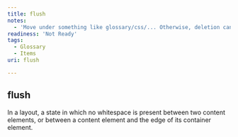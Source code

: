 ```yaml
---
title: flush
notes:
  - 'Move under something like glossary/css/... Otherwise, deletion candidate, and move this definition in context of something else, such as a layout section under concepts or tuts.'
readiness: 'Not Ready'
tags:
  - Glossary
  - Items
uri: flush

---
```

## <span>flush</span>

In a layout, a state in which no whitespace is present between two content elements, or between a content element and the edge of its container element.


